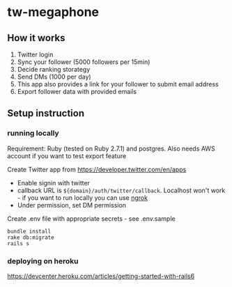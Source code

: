 # tw-megaphone

## How it works
1. Twitter login
2. Sync your follower (5000 followers per 15min)
3. Decide ranking storategy
4. Send DMs (1000 per day)
5. This app also provides a link for your follower to submit email address
6. Export follower data with provided emails

## Setup instruction
### running locally
Requirement: Ruby (tested on Ruby 2.7.1) and postgres.
Also needs AWS account if you want to test export feature

Create Twitter app from https://developer.twitter.com/en/apps 
 - Enable signin with twitter 
 - callback URL is `${domain}/auth/twitter/callback`. Localhost won't work - if you want to run locally you can use [ngrok](https://ngrok.com/)
 - Under permission, set DM permission

Create .env file with appropriate secrets - see .env.sample

```
bundle install
rake db:migrate
rails s
```

### deploying on heroku
https://devcenter.heroku.com/articles/getting-started-with-rails6
